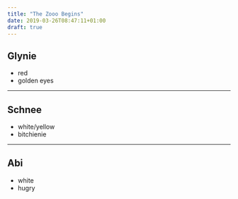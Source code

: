```yaml
---
title: "The Zooo Begins"
date: 2019-03-26T08:47:11+01:00
draft: true
---
```


## Glynie
- red
- golden eyes

---

## Schnee
- white/yellow
- bitchienie

---

## Abi
- white
- hugry
